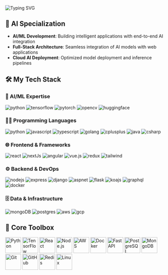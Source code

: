 <div align="center" style="display: inline-block;">
  <img src="https://readme-typing-svg.herokuapp.com?font=Pacifico&color=%ffffff&size=64&center=true&vCenter=true&width=1600&height=140&lines=Welcome+to+my+profile!" alt="Typing SVG" style="display: inline-block;">
</div>

## 🧠 AI Specialization
- **AI/ML Development**: Building intelligent applications with end-to-end AI integration
- **Full-Stack Architecture**: Seamless integration of AI models with web applications
- **Cloud AI Deployment**: Optimized model deployment and inference pipelines

## 🛠️ My Tech Stack

### 🤖 AI/ML Expertise
<p>
    <img alt="python" src="https://img.shields.io/badge/Python-3776AB?style=for-the-badge&logo=python&logoColor=white">
    <img alt="tensorflow" src="https://img.shields.io/badge/TensorFlow-FF6F00?style=for-the-badge&logo=tensorflow&logoColor=white">
    <img alt="pytorch" src="https://img.shields.io/badge/PyTorch-EE4C2C?style=for-the-badge&logo=pytorch&logoColor=white">
    <img alt="opencv" src="https://img.shields.io/badge/OpenCV-5C3EE8?style=for-the-badge&logo=opencv&logoColor=white">
    <img alt="huggingface" src="https://img.shields.io/badge/Hugging%20Face-FFD21E?style=for-the-badge&logo=huggingface&logoColor=black">
</p>

### 👨‍💻 Programming Languages
<p>
    <img alt="python" src="https://img.shields.io/badge/Python-3776AB?style=for-the-badge&logo=python&logoColor=white">
    <img alt="javascript" src="https://img.shields.io/badge/JavaScript-323330?style=for-the-badge&logo=javascript&logoColor=F7DF1E">
    <img alt="typescript" src="https://img.shields.io/badge/TypeScript-007ACC?style=for-the-badge&logo=typescript&logoColor=white">
    <img alt="golang" src="https://img.shields.io/badge/Go-00ADD8?style=for-the-badge&logo=go&logoColor=white">
    <img alt="cplusplus" src="https://img.shields.io/badge/C%2B%2B-00599C?style=for-the-badge&logo=c%2B%2B&logoColor=white">
    <img alt="java" src="https://img.shields.io/badge/Java-ED8B00?style=for-the-badge&logo=openjdk&logoColor=white">
    <img alt="csharp" src="https://img.shields.io/badge/C%23-239120?style=for-the-badge&logo=c-sharp&logoColor=white">
</p>

### 🌐 Frontend & Frameworks
<p>
    <img alt="react" src="https://img.shields.io/badge/React-20232A?style=for-the-badge&logo=react&logoColor=61DAFB">
    <img alt="nextJs" src="https://img.shields.io/badge/next.js-000000?style=for-the-badge&logo=nextdotjs&logoColor=white">
    <img alt="angular" src="https://img.shields.io/badge/Angular-DD0031?style=for-the-badge&logo=angular&logoColor=white">
    <img alt="vue.js" src="https://img.shields.io/badge/Vue.js-35495E?style=for-the-badge&logo=vuedotjs&logoColor=4FC08D">
    <img alt="redux" src="https://img.shields.io/badge/Redux-593D88?style=for-the-badge&logo=redux&logoColor=white">
    <img alt="tailwind" src="https://img.shields.io/badge/Tailwind_CSS-38B2AC?style=for-the-badge&logo=tailwind-css&logoColor=white">
</p>

### ⚙️ Backend & DevOps
<p>
    <img alt="nodejs" src="https://img.shields.io/badge/Node.js-339933?style=for-the-badge&logo=nodedotjs&logoColor=white">
    <img alt="express" src="https://img.shields.io/badge/Express.js-000000?style=for-the-badge&logo=express&logoColor=white">
    <img alt="django" src="https://img.shields.io/badge/Django-092E20?style=for-the-badge&logo=django&logoColor=white">
    <img alt="aspnet" src="https://img.shields.io/badge/.NET-512BD4?style=for-the-badge&logo=dotnet&logoColor=white">
    <img alt="flask" src="https://img.shields.io/badge/Flask-000000?style=for-the-badge&logo=flask&logoColor=white">
    <img alt="koajs" src="https://img.shields.io/badge/Koa.js-33333D?style=for-the-badge&logo=koa&logoColor=white">
    <img alt="graphql" src="https://img.shields.io/badge/GraphQl-E10098?style=for-the-badge&logo=graphql&logoColor=white">
    <img alt="docker" src="https://img.shields.io/badge/Docker-2496ED?style=for-the-badge&logo=docker&logoColor=white">
</p>

### 🗄️ Data & Infrastructure
<p>
    <img alt="mongoDB" src="https://img.shields.io/badge/MongoDB-4EA94B?style=for-the-badge&logo=mongodb&logoColor=white">
    <img alt="postgres" src="https://img.shields.io/badge/PostgreSQL-316192?style=for-the-badge&logo=postgresql&logoColor=white">
    <img alt="aws" src="https://img.shields.io/badge/AWS-232F3E?style=for-the-badge&logo=amazon-aws&logoColor=white">
    <img alt="gcp" src="https://img.shields.io/badge/Google_Cloud-4285F4?style=for-the-badge&logo=google-cloud&logoColor=white">
</p>

## 🧰 Core Toolbox
<p> 
    <img src="https://cdn.worldvectorlogo.com/logos/python-5.svg" alt="Python" width="50" height="50"/> 
    <img src="https://cdn.worldvectorlogo.com/logos/tensorflow-2.svg" alt="TensorFlow" width="50" height="50"/> 
    <img src="https://cdn.worldvectorlogo.com/logos/react-2.svg" alt="React" width="50" height="50"/> 
    <img src="https://cdn.worldvectorlogo.com/logos/nodejs-icon.svg" alt="Node.js" width="50" height="50"/> 
    <img src="https://cdn.worldvectorlogo.com/logos/aws-2.svg" alt="AWS" width="50" height="50"/> 
    <img src="https://cdn.worldvectorlogo.com/logos/docker.svg" alt="Docker" width="50" height="50"/> 
    <img src="https://cdn.worldvectorlogo.com/logos/fastapi.svg" alt="FastAPI" width="50" height="50"/> 
    <img src="https://cdn.worldvectorlogo.com/logos/postgresql.svg" alt="PostgreSQL" width="50" height="50"/> 
    <img src="https://cdn.worldvectorlogo.com/logos/mongodb-icon-1.svg" alt="MongoDB" width="50" height="50"/> 
    <img src="https://cdn.worldvectorlogo.com/logos/git-icon.svg" alt="Git" width="50" height="50"/> 
    <img src="https://cdn.worldvectorlogo.com/logos/github-icon-1.svg" alt="GitHub" width="50" height="50"/> 
    <img src="https://cdn.worldvectorlogo.com/logos/redis.svg" alt="Redis" width="50" height="50"/> 
    <img src="https://cdn.worldvectorlogo.com/logos/linux-tux.svg" alt="Linux" width="50" height="50"/> 
</p>
